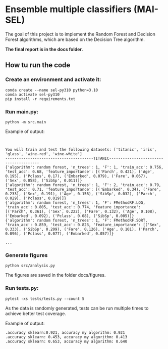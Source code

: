 # Ensemble multiple classifiers (MAI-SEL)

The goal of this project is to implement the Random Forest and Decision Forest 
algorithms, which are based on the Decision Tree algorithm.

**The final report is in the docs folder.**

## How tu run the code

### Create an environment and activate it:
 ```
conda create --name sel-py310 python=3.10
conda activate sel-py310
pip install -r requirements.txt
 ```

### Run main.py:
 ```
python -m src.main
 ```

Example of output:

```


You will train and test the following datasets: ['titanic', 'iris', 'glass', 'wine-red', 'wine-white']
---------------------------------------TITANIC---------------------------------------
{'algorithm': random forest, 'n_trees': 1, 'F': 1, 'train_acc': 0.756, 'test_acc': 0.68, 'feature_importance': [('Parch', 0.421), ('Age', 0.195), ('Pclass', 0.17), ('Embarked', 0.079), ('Fare', 0.067), ('Sex', 0.058), ('SibSp', 0.011)]}
{'algorithm': random forest, 'n_trees': 1, 'F': 2, 'train_acc': 0.79, 'test_acc': 0.71, 'feature_importance': [('Embarked', 0.34), ('Fare', 0.233), ('Sex', 0.191), ('Age', 0.156), ('SibSp', 0.032), ('Parch', 0.029), ('Pclass', 0.019)]}
{'algorithm': random forest, 'n_trees': 1, 'F': FMethodRF.LOG, 'train_acc': 0.805, 'test_acc': 0.774, 'feature_importance': [('Parch', 0.361), ('Sex', 0.222), ('Fare', 0.132), ('Age', 0.108), ('Embarked', 0.092), ('Pclass', 0.08), ('SibSp', 0.005)]}
{'algorithm': random forest, 'n_trees': 1, 'F': FMethodRF.SQRT, 'train_acc': 0.859, 'test_acc': 0.823, 'feature_importance': [('Sex', 0.333), ('SibSp', 0.209), ('Fare', 0.126), ('Age', 0.101), ('Parch', 0.096), ('Pclass', 0.077), ('Embarked', 0.057)]}

...

```

### Generate figures
 ```
python src/analysis.py 
 ```

The figures are saved in the folder docs/figures.

### Run tests.py:
 ```
pytest -xs tests/tests.py --count 5
 ```
As the data is randomly generated, tests can be run multiple times to
achieve better test coverage.

Example of output:

 ```
.accuracy sklearn:0.921, accuracy my algorithm: 0.921
.accuracy sklearn: 0.453, accuracy my algorithm: 0.413
.accuracy sklearn: 0.653, accuracy my algorithm: 0.640
 ```
